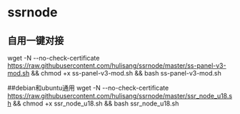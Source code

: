 # ssrnode
##  自用一键对接
wget -N --no-check-certificate https://raw.githubusercontent.com/hulisang/ssrnode/master/ss-panel-v3-mod.sh && chmod +x ss-panel-v3-mod.sh && bash ss-panel-v3-mod.sh



##debian和ubuntu通用
wget -N --no-check-certificate https://raw.githubusercontent.com/hulisang/ssrnode/master/ssr_node_u18.sh && chmod +x ssr_node_u18.sh && bash ssr_node_u18.sh
